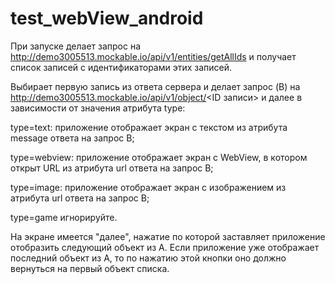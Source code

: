 # test_webView_android

При запуске делает запрос на http://demo3005513.mockable.io/api/v1/entities/getAllIds и получает список записей с идентификаторами этих записей.

Выбирает первую запись из ответа сервера и делает запрос (B) на http://demo3005513.mockable.io/api/v1/object/<ID записи> и далее в зависимости от значения атрибута type:

  type=text: приложение отображает экран с текстом из атрибута message ответа на запрос B;
  
  type=webview: приложение отображает экран с WebView, в котором открыт URL из атрибута url ответа на запрос B;
  
  type=image: приложение отображает экран с изображением из атрибута url ответа на запрос B;
  
  type=game игнорируйте.
  
На экране имеется "далее", нажатие по которой заставляет приложение отобразить следующий объект из А. Если приложение уже отображает последний объект из A, то по нажатию этой кнопки оно должно вернуться на первый объект списка.

